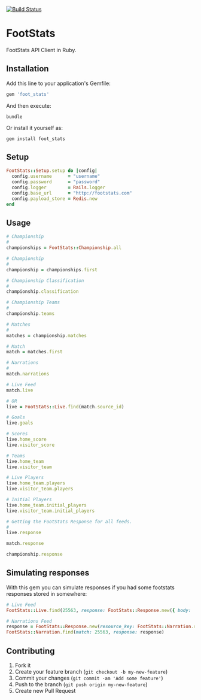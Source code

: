 [![Build Status](https://travis-ci.org/tomas-stefano/foot_stats.png?branch=master)](https://travis-ci.org/tomas-stefano/foot_stats)
# FootStats

FootStats API Client in Ruby.

## Installation

Add this line to your application's Gemfile:

```ruby
gem 'foot_stats'
```

And then execute:

```console
bundle
```

Or install it yourself as:

```console
gem install foot_stats
```

## Setup

```ruby
FootStats::Setup.setup do |config|
  config.username      = "username"
  config.password      = "password"
  config.logger        = Rails.logger
  config.base_url      = "http://footstats.com"
  config.payload_store = Redis.new
end
```

## Usage

```ruby
# Championship
#
championships = FootStats::Championship.all

# Championship
#
championship = championships.first

# Championship Classification
#
championship.classification

# Championship Teams
#
championship.teams

# Matches
#
matches = championship.matches

# Match
match = matches.first

# Narrations
#
match.narrations

# Live Feed
match.live

# OR
live = FootStats::Live.find(match.source_id)

# Goals
live.goals

# Scores
live.home_score
live.visitor_score

# Teams
live.home_team
live.visitor_team

# Live Players
live.home_team.players
live.visitor_team.players

# Initial Players
live.home_team.initial_players
live.visitor_team.initial_players

# Getting the FootStats Response for all feeds.
#
live.response

match.response

championship.response
```

## Simulating responses

With this gem you can simulate responses if you had some footstats responses stored in somewhere:

```ruby
# Live Feed
FootStats::Live.find(25563, response: FootStats::Response.new({ body: '....' }))

# Narrations Feed
response = FootStats::Response.new(resource_key: FootStats::Narration.resource_key, body: '...')
FootStats::Narration.find(match: 25563, response: response)
```

## Contributing

1. Fork it
2. Create your feature branch (`git checkout -b my-new-feature`)
3. Commit your changes (`git commit -am 'Add some feature'`)
4. Push to the branch (`git push origin my-new-feature`)
5. Create new Pull Request
